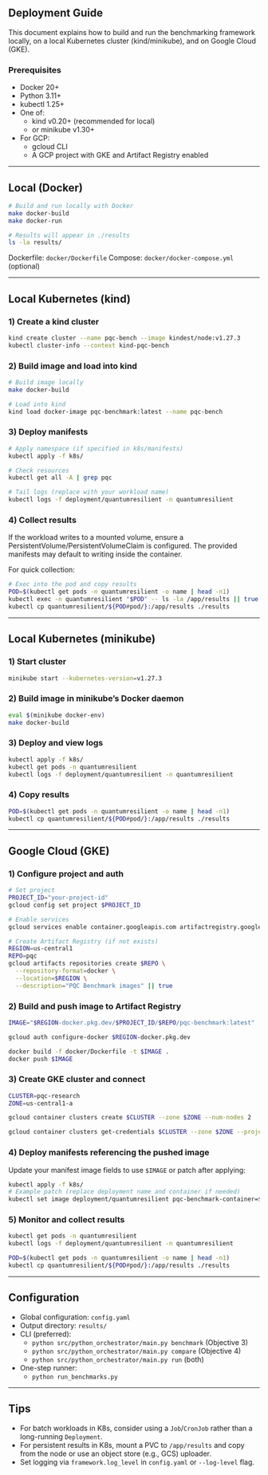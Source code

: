 ## Deployment Guide

This document explains how to build and run the benchmarking framework locally, on a local Kubernetes cluster (kind/minikube), and on Google Cloud (GKE).

### Prerequisites
- Docker 20+
- Python 3.11+
- kubectl 1.25+
- One of:
  - kind v0.20+ (recommended for local)
  - or minikube v1.30+
- For GCP:
  - gcloud CLI
  - A GCP project with GKE and Artifact Registry enabled

---

## Local (Docker)

```bash
# Build and run locally with Docker
make docker-build
make docker-run

# Results will appear in ./results
ls -la results/
```

Dockerfile: `docker/Dockerfile`
Compose: `docker/docker-compose.yml` (optional)

---

## Local Kubernetes (kind)

### 1) Create a kind cluster
```bash
kind create cluster --name pqc-bench --image kindest/node:v1.27.3
kubectl cluster-info --context kind-pqc-bench
```

### 2) Build image and load into kind
```bash
# Build image locally
make docker-build

# Load into kind
kind load docker-image pqc-benchmark:latest --name pqc-bench
```

### 3) Deploy manifests
```bash
# Apply namespace (if specified in k8s/manifests)
kubectl apply -f k8s/

# Check resources
kubectl get all -A | grep pqc

# Tail logs (replace with your workload name)
kubectl logs -f deployment/quantumresilient -n quantumresilient
```

### 4) Collect results
If the workload writes to a mounted volume, ensure a PersistentVolume/PersistentVolumeClaim is configured. The provided manifests may default to writing inside the container.

For quick collection:
```bash
# Exec into the pod and copy results
POD=$(kubectl get pods -n quantumresilient -o name | head -n1)
kubectl exec -n quantumresilient "$POD" -- ls -la /app/results || true
kubectl cp quantumresilient/${POD#pod/}:/app/results ./results
```

---

## Local Kubernetes (minikube)

### 1) Start cluster
```bash
minikube start --kubernetes-version=v1.27.3
```

### 2) Build image in minikube’s Docker daemon
```bash
eval $(minikube docker-env)
make docker-build
```

### 3) Deploy and view logs
```bash
kubectl apply -f k8s/
kubectl get pods -n quantumresilient
kubectl logs -f deployment/quantumresilient -n quantumresilient
```

### 4) Copy results
```bash
POD=$(kubectl get pods -n quantumresilient -o name | head -n1)
kubectl cp quantumresilient/${POD#pod/}:/app/results ./results
```

---

## Google Cloud (GKE)

### 1) Configure project and auth
```bash
# Set project
PROJECT_ID="your-project-id"
gcloud config set project $PROJECT_ID

# Enable services
gcloud services enable container.googleapis.com artifactregistry.googleapis.com

# Create Artifact Registry (if not exists)
REGION=us-central1
REPO=pqc
gcloud artifacts repositories create $REPO \
  --repository-format=docker \
  --location=$REGION \
  --description="PQC Benchmark images" || true
```

### 2) Build and push image to Artifact Registry
```bash
IMAGE="$REGION-docker.pkg.dev/$PROJECT_ID/$REPO/pqc-benchmark:latest"

gcloud auth configure-docker $REGION-docker.pkg.dev

docker build -f docker/Dockerfile -t $IMAGE .
docker push $IMAGE
```

### 3) Create GKE cluster and connect
```bash
CLUSTER=pqc-research
ZONE=us-central1-a

gcloud container clusters create $CLUSTER --zone $ZONE --num-nodes 2

gcloud container clusters get-credentials $CLUSTER --zone $ZONE --project $PROJECT_ID
```

### 4) Deploy manifests referencing the pushed image
Update your manifest image fields to use `$IMAGE` or patch after applying:
```bash
kubectl apply -f k8s/
# Example patch (replace deployment name and container if needed)
kubectl set image deployment/quantumresilient pqc-benchmark-container=$IMAGE -n quantumresilient
```

### 5) Monitor and collect results
```bash
kubectl get pods -n quantumresilient
kubectl logs -f deployment/quantumresilient -n quantumresilient

POD=$(kubectl get pods -n quantumresilient -o name | head -n1)
kubectl cp quantumresilient/${POD#pod/}:/app/results ./results
```

---

## Configuration
- Global configuration: `config.yaml`
- Output directory: `results/`
- CLI (preferred):
  - `python src/python_orchestrator/main.py benchmark` (Objective 3)
  - `python src/python_orchestrator/main.py compare` (Objective 4)
  - `python src/python_orchestrator/main.py run` (both)
- One-step runner:
  - `python run_benchmarks.py`

---

## Tips
- For batch workloads in K8s, consider using a `Job`/`CronJob` rather than a long-running `Deployment`.
- For persistent results in K8s, mount a PVC to `/app/results` and copy from the node or use an object store (e.g., GCS) uploader.
- Set logging via `framework.log_level` in `config.yaml` or `--log-level` flag.
